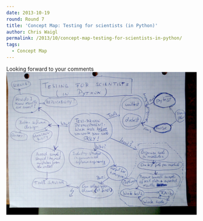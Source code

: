 ```yaml
---
date: 2013-10-19
round: Round 7
title: 'Concept Map: Testing for scientists (in Python)'
author: Chris Waigl
permalink: /2013/10/concept-map-testing-for-scientists-in-python/
tags:
  - Concept Map
---
```

Looking forward to your comments![<img class="alignnone size-large wp-image-4865" alt="Testing for scientists" src="/uploads/2013/10/PA190005-1024x768.jpg" width="707" height="530" />][1]

 [1]: /uploads/2013/10/PA190005.jpg
